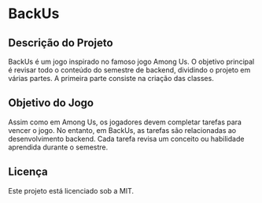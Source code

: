 # BackUs 

## Descrição do Projeto

BackUs é um jogo inspirado no famoso jogo Among Us. O objetivo principal é revisar todo o conteúdo do semestre de backend, dividindo o projeto em várias partes. A primeira parte consiste na criação das classes.

## Objetivo do Jogo

Assim como em Among Us, os jogadores devem completar tarefas para vencer o jogo. No entanto, em BackUs, as tarefas são relacionadas ao desenvolvimento backend. Cada tarefa revisa um conceito ou habilidade aprendida durante o semestre.

## Licença

Este projeto está licenciado sob a MIT.
